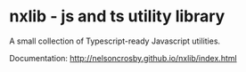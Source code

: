 # nxlib - js and ts utility library #

A small collection of Typescript-ready Javascript utilities.

Documentation: http://nelsoncrosby.github.io/nxlib/index.html

